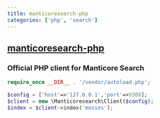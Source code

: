```yaml
---
title: manticoresearch-php
categories: ['php', 'search']
---
```

## [manticoresearch-php](https://github.com/manticoresoftware/manticoresearch-php)

### Official PHP client for Manticore Search


```php
require_once __DIR__ . '/vendor/autoload.php';

$config = ['host'=>'127.0.0.1','port'=>9308];
$client = new \Manticoresearch\Client($config);
$index = $client->index('movies');
```
